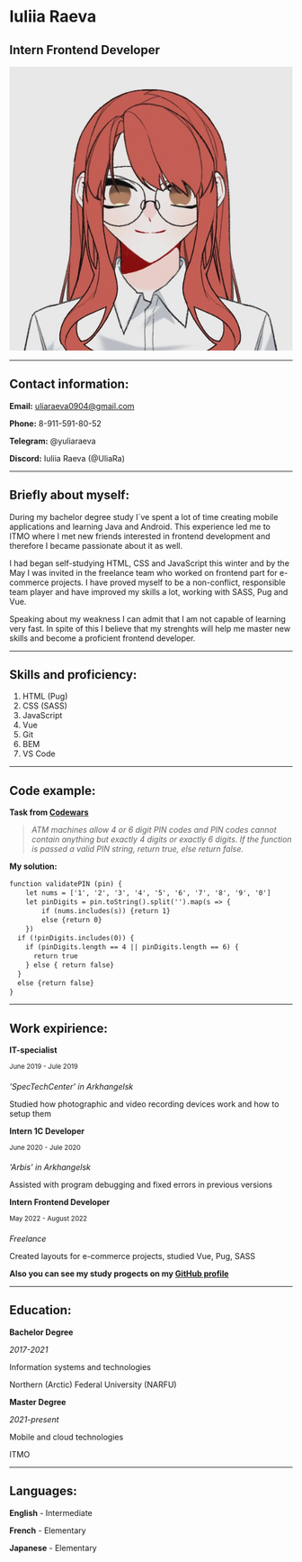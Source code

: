 # Iuliia Raeva
## Intern Frontend Developer
![This is an avatar](avatar.jpg)

----
## Contact information:
**Email:** uliaraeva0904@gmail.com

**Phone:** 8-911-591-80-52

**Telegram:** @yuliaraeva

**Discord:** Iuliia Raeva (@UliaRa)


----
## Briefly about myself:
During my bachelor degree study I`ve spent a lot of time creating mobile applications and learning Java and Android. This experience led me to ITMO where I met new friends interested in frontend development and therefore I became passionate about it as well.

I had began self-studying HTML, CSS and JavaScript this winter and by the May I was invited in the freelance team who worked on frontend part for e-commerce projects. I have proved myself to be a non-conflict, responsible team player and have improved my skills a lot, working with SASS, Pug and Vue.

Speaking about my weakness I can admit that I am not capable of learning very fast. In spite of this I believe that my strenghts will help me master new skills and become a proficient frontend developer.

----
## Skills and proficiency:
1. HTML (Pug)
2. CSS (SASS)
3. JavaScript
4. Vue
5. Git
6. BEM
7. VS Code

----
## Code example:

**Task from [Codewars](https://www.codewars.com/kata/55f8a9c06c018a0d6e000132)**
> *ATM machines allow 4 or 6 digit PIN codes and PIN codes cannot contain anything but exactly 4 digits or exactly 6 digits. If the function is passed a valid PIN string, return true, else return false.*

**My solution:**
```
function validatePIN (pin) {
    let nums = ['1', '2', '3', '4', '5', '6', '7', '8', '9', '0']
    let pinDigits = pin.toString().split('').map(s => {
        if (nums.includes(s)) {return 1}
        else {return 0}
    })
  if (!pinDigits.includes(0)) {
    if (pinDigits.length == 4 || pinDigits.length == 6) {
      return true
    } else { return false}
  }
  else {return false}
}
```

----
## Work expirience:
**IT-specialist**

<sup>June 2019 - Jule 2019</sup>

*'SpecTechCenter' in Arkhangelsk*

Studied how photographic and video recording devices work and how to setup them

**Intern 1C Developer**

<sup>June 2020 - Jule 2020</sup>

*'Arbis' in Arkhangelsk*

Assisted with program debugging and fixed errors in previous versions

**Intern Frontend Developer**

<sup>May 2022 - August 2022</sup>

*Freelance*

Created layouts for e-commerce projects, studied Vue, Pug, SASS

**Also you can see my study progects on my [GitHub profile](https://github.com/UliaRa)**

----
## Education:
**Bachelor Degree**

*2017-2021*

Information systems and technologies

Northern (Arctic) Federal University (NARFU)

**Master Degree**

*2021-present*

Mobile and cloud technologies

ITMO

----
## Languages:
**English** - Intermediate

**French** - Elementary

**Japanese** - Elementary